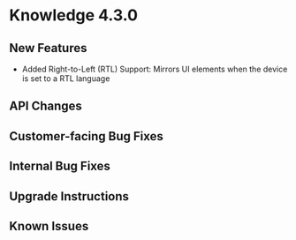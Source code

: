 # Knowledge 4.3.0

## New Features
 - Added Right-to-Left (RTL) Support: Mirrors UI elements when the device is set to a RTL language

## API Changes


## Customer-facing Bug Fixes


## Internal Bug Fixes


## Upgrade Instructions


## Known Issues


